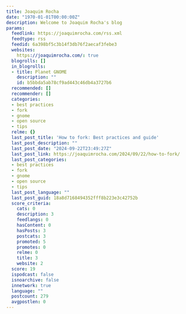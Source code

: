 ```yaml
---
title: Joaquim Rocha
date: "1970-01-01T00:00:00Z"
description: Welcome to Joaquim Rocha's blog
params:
  feedlink: https://joaquimrocha.com/rss.xml
  feedtype: rss
  feedid: 6a398bf5c3b14f3db76f2aecaf3febe3
  websites:
    https://joaquimrocha.com/: true
  blogrolls: []
  in_blogrolls:
  - title: Planet GNOME
    description: ""
    id: b5bbda5ab78cf9ad443c46db4a3727b6
  recommended: []
  recommender: []
  categories:
  - best practices
  - fork
  - gnome
  - open source
  - tips
  relme: {}
  last_post_title: 'How to fork: Best practices and guide'
  last_post_description: ""
  last_post_date: "2024-09-22T23:49:27Z"
  last_post_link: https://joaquimrocha.com/2024/09/22/how-to-fork/
  last_post_categories:
  - best practices
  - fork
  - gnome
  - open source
  - tips
  last_post_language: ""
  last_post_guid: 18a8d7168494352fff8b223e3c42752b
  score_criteria:
    cats: 0
    description: 3
    feedlangs: 0
    hasContent: 0
    hasPosts: 3
    postcats: 3
    promoted: 5
    promotes: 0
    relme: 0
    title: 3
    website: 2
  score: 19
  ispodcast: false
  isnoarchive: false
  innetwork: true
  language: ""
  postcount: 279
  avgpostlen: 0
---
```


